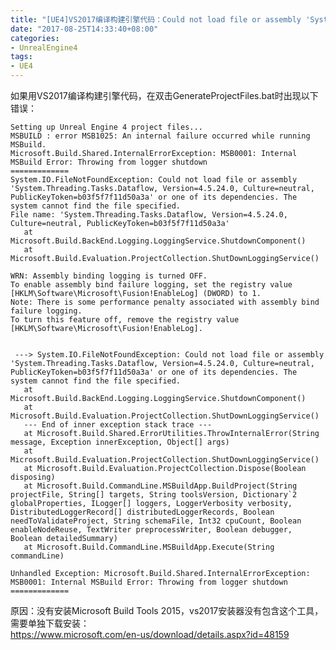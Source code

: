 ```yaml
---
title: "[UE4]VS2017编译构建引擎代码：Could not load file or assembly 'System.Threading.Tasks.Dataflow"
date: "2017-08-25T14:33:40+08:00"
categories:
- UnrealEngine4
tags:
- UE4
---
```


如果用VS2017编译构建引擎代码，在双击GenerateProjectFiles.bat时出现以下错误：

    Setting up Unreal Engine 4 project files...
    MSBUILD : error MSB1025: An internal failure occurred while running MSBuild.
    Microsoft.Build.Shared.InternalErrorException: MSB0001: Internal MSBuild Error: Throwing from logger shutdown
    =============
    System.IO.FileNotFoundException: Could not load file or assembly 'System.Threading.Tasks.Dataflow, Version=4.5.24.0, Culture=neutral, PublicKeyToken=b03f5f7f11d50a3a' or one of its dependencies. The system cannot find the file specified.
    File name: 'System.Threading.Tasks.Dataflow, Version=4.5.24.0, Culture=neutral, PublicKeyToken=b03f5f7f11d50a3a'
       at Microsoft.Build.BackEnd.Logging.LoggingService.ShutdownComponent()
       at Microsoft.Build.Evaluation.ProjectCollection.ShutDownLoggingService()

    WRN: Assembly binding logging is turned OFF.
    To enable assembly bind failure logging, set the registry value [HKLM\Software\Microsoft\Fusion!EnableLog] (DWORD) to 1.
    Note: There is some performance penalty associated with assembly bind failure logging.
    To turn this feature off, remove the registry value [HKLM\Software\Microsoft\Fusion!EnableLog].


     ---> System.IO.FileNotFoundException: Could not load file or assembly 'System.Threading.Tasks.Dataflow, Version=4.5.24.0, Culture=neutral, PublicKeyToken=b03f5f7f11d50a3a' or one of its dependencies. The system cannot find the file specified.
       at Microsoft.Build.BackEnd.Logging.LoggingService.ShutdownComponent()
       at Microsoft.Build.Evaluation.ProjectCollection.ShutDownLoggingService()
       --- End of inner exception stack trace ---
       at Microsoft.Build.Shared.ErrorUtilities.ThrowInternalError(String message, Exception innerException, Object[] args)
       at Microsoft.Build.Evaluation.ProjectCollection.ShutDownLoggingService()
       at Microsoft.Build.Evaluation.ProjectCollection.Dispose(Boolean disposing)
       at Microsoft.Build.CommandLine.MSBuildApp.BuildProject(String projectFile, String[] targets, String toolsVersion, Dictionary`2 globalProperties, ILogger[] loggers, LoggerVerbosity verbosity, DistributedLoggerRecord[] distributedLoggerRecords, Boolean needToValidateProject, String schemaFile, Int32 cpuCount, Boolean enableNodeReuse, TextWriter preprocessWriter, Boolean debugger, Boolean detailedSummary)
       at Microsoft.Build.CommandLine.MSBuildApp.Execute(String commandLine)

    Unhandled Exception: Microsoft.Build.Shared.InternalErrorException: MSB0001: Internal MSBuild Error: Throwing from logger shutdown
    =============
    
原因：没有安装Microsoft Build Tools 2015，vs2017安装器没有包含这个工具，需要单独下载安装：    
https://www.microsoft.com/en-us/download/details.aspx?id=48159
